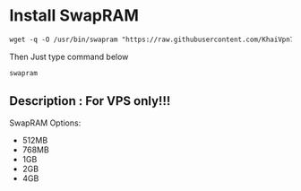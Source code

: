 # Install SwapRAM
 ```html
wget -q -O /usr/bin/swapram "https://raw.githubusercontent.com/KhaiVpn767/swapram/main/swapram.sh" && chmod +x /usr/bin/swapram && swapram
  ```
Then Just type command below
 ```html
swapram
  ```

## Description : For VPS only!!!

 SwapRAM Options:
- 512MB
- 768MB
- 1GB
- 2GB
- 4GB
